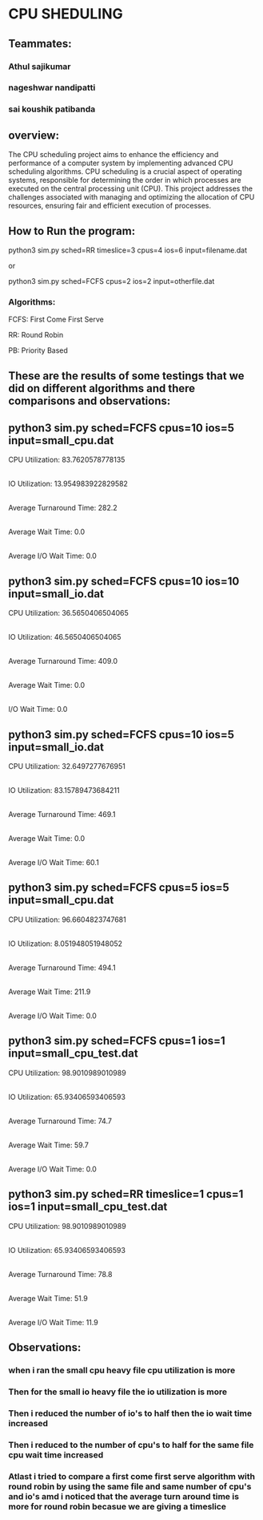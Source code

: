 # CPU SHEDULING 

## Teammates:
### Athul sajikumar
### nageshwar nandipatti
### sai koushik patibanda

## overview: 
The CPU scheduling project aims to enhance the efficiency and performance of a computer system by implementing advanced CPU scheduling algorithms. CPU scheduling is a crucial aspect of operating systems, responsible for determining the order in which processes are executed on the central processing unit (CPU). This project addresses the challenges associated with managing and optimizing the allocation of CPU resources, ensuring fair and efficient execution of processes.

## How to Run the program:

python3 sim.py sched=RR timeslice=3 cpus=4 ios=6 input=filename.dat

or

python3 sim.py sched=FCFS cpus=2 ios=2 input=otherfile.dat

### Algorithms:
FCFS: First Come First Serve

RR: Round Robin

PB: Priority Based






## These are the results of some testings that we did on different algorithms and there comparisons and observations:

## python3 sim.py sched=FCFS cpus=10 ios=5 input=small_cpu.dat
CPU Utilization: 83.7620578778135                                                                                                                      

IO Utilization: 13.954983922829582                                                                                                                     

Average Turnaround Time: 282.2                                                                                                                         

Average Wait Time: 0.0                                                                                                                                 

Average I/O Wait Time: 0.0 


## python3 sim.py sched=FCFS cpus=10 ios=10 input=small_io.dat
 
 
 CPU Utilization: 36.5650406504065                                                                                                                     
 
 IO Utilization: 46.5650406504065                                                                                                                      
 
 Average Turnaround Time: 409.0                                                                                                                     
 
 Average Wait Time: 0.0                                                                                                                              
 
 I/O Wait Time: 0.0

## python3 sim.py sched=FCFS cpus=10 ios=5 input=small_io.dat 
CPU Utilization: 32.6497277676951                                                                                                                      

IO Utilization: 83.15789473684211                                                                                                                      

Average Turnaround Time: 469.1                                                                                                                         

Average Wait Time: 0.0                                                                                                                                 

Average I/O Wait Time: 60.1 

## python3 sim.py sched=FCFS cpus=5 ios=5 input=small_cpu.dat
CPU Utilization: 96.6604823747681                                                                                                                      

IO Utilization: 8.051948051948052                                                                                                                      

Average Turnaround Time: 494.1                                                                                                                         

Average Wait Time: 211.9                                                                                                                               

Average I/O Wait Time: 0.0

## python3 sim.py sched=FCFS cpus=1 ios=1 input=small_cpu_test.dat

CPU Utilization: 98.9010989010989                                                                                                                      

IO Utilization: 65.93406593406593                                                                                                                      

Average Turnaround Time: 74.7                                                                                                                          

Average Wait Time: 59.7                                                                                                                                

Average I/O Wait Time: 0.0   

## python3 sim.py sched=RR timeslice=1 cpus=1 ios=1 input=small_cpu_test.dat
CPU Utilization: 98.9010989010989                                                                                                                      

IO Utilization: 65.93406593406593                                                                                                                      

Average Turnaround Time: 78.8                                                                                                                          

Average Wait Time: 51.9                                                                                                                                

Average I/O Wait Time: 11.9 
## Observations:
### when i ran the small cpu heavy file cpu utilization is more
### Then for the small io heavy file the io utilization is more
### Then i reduced the number of io's to half then the io wait time increased
### Then i reduced to the number of cpu's to half for the same file cpu wait time increased
### Atlast i tried to compare a first come first serve algorithm with round robin by using the same file and same number of cpu's and io's amd i noticed that the average turn around time is more for round robin becasue we are giving a timeslice
